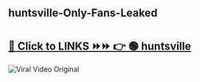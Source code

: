 
 ## huntsville-Only-Fans-Leaked

# <h2><a href="https://clipsfans.com/huntsville&ref=git">🔗 Click to LINKS ⏩⏩ 👉 🟢 huntsville </a></h2>

<a href="https://clipsfans.com/huntsville&ref=git" rel="nofollow" data-target="animated-image.originalLink"><img src="https://i.ibb.co.com/xMMVF88/686577567.gif" alt="Viral Video Original" style="max-width: 100%; display: inline-block;" data-target="animated-image.originalImage"></a>
